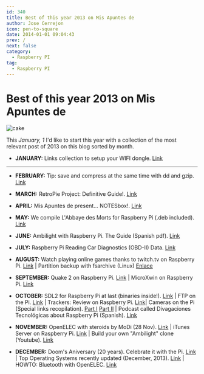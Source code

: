 ```yaml
---
id: 340
title: Best of this year 2013 on Mis Apuntes de
author: Jose Cerrejon
icon: pen-to-square
date: 2014-01-01 09:04:43
prev: /
next: false
category:
  - Raspberry PI
tag:
  - Raspberry PI
---
```


# Best of this year 2013 on Mis Apuntes de

![cake](/images/03_RaspberryPi.jpg)

This *January, 1* I'd like to start this year with a collection of the most relevant post of 2013 on this blog sorted by month.

* **JANUARY:** Links collection to setup your WIFI dongle. [Link](/post.php?id=69)

- - -
* **FEBRUARY:** Tip: save and compress at the same time with dd and gzip. [Link](/post.php?id=79)

* **MARCH:** RetroPie Project: Definitive Guide!. [Link](/post.php?id=109)

* **APRIL:** Mis Apuntes de present... NOTESbox!. [Link](/post.php?id=125)

* **MAY:** We compile L'Abbaye des Morts for Raspberry Pi (.deb included). [Link](/post.php?id=162)

* **JUNE:** Ambilight with Raspberry Pi. The Guide (Spanish pdf). [Link](/post.php?id=183)

* **JULY:** Raspberry Pi Reading Car Diagnostics (OBD-II) Data. [Link](/post.php?id=207)

* **AUGUST:** Watch playing online games thanks to twitch.tv on Raspberry Pi. [Link](/post.php?id=232) | Partition backup with fsarchive (Linux) [Enlace](/post.php?id=253)

* **SEPTEMBER:** Quake 2 on Raspberry Pi. [Link](/post.php?id=259) | MicroXwin on Raspberry Pi. [Link](/post.php?id=256)

* **OCTOBER:** SDL2 for Raspberry Pi at last (binaries inside!). [Link](/post.php?id=283) | FTP on the Pi. [Link](/post.php?id=286) | Trackers: Review on Raspberry Pi. [Link](/post.php?id=287)| Cameras on the Pi (Special links recopilation). [Part I](/post.php?id=290) [Part II](/post.php?id=299) | Podcast called Divagaciones Tecnol&oacute;gicas about Raspberry Pi (Spanish). [Link](/post.php?id=300)

* **NOVEMBER:** OpenELEC with steroids by MoDi (28 Nov). [Link](/post.php?id=312) | iTunes Server on Raspberry Pi. [Link](/post.php?id=314) | Build your own "Ambilight" clone (Youtube). [Link](/post.php?id=323)

* **DECEMBER:** Doom's Aniversary (20 years). Celebrate it with the Pi. [Link](/post.php?id=327) | Top Operating Systems recently updated (December, 2013). [Link](/post.php?id=332) | HOWTO: Bluetooth with OpenELEC. [Link](/post.php?id=333)